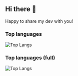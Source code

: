## Hi there 👋
Happy to share my dev with you!

### Top languages
![Top Langs](https://github-readme-stats.vercel.app/api/top-langs/?username=Aestial&layout=compact)

### Top languages (full)
![Top Langs](https://github-readme-stats.vercel.app/api/top-langs/?username=Aestial&langs_count=12)

<!--
**Aestial/Aestial** is a ✨ _special_ ✨ repository because its `README.md` (this file) appears on your GitHub profile.

Here are some ideas to get you started:

- 🔭 I’m currently working on ...
- 🌱 I’m currently learning ...
- 👯 I’m looking to collaborate on ...
- 🤔 I’m looking for help with ...
- 💬 Ask me about ...
- 📫 How to reach me: ...
- 😄 Pronouns: ...
- ⚡ Fun fact: ...
-->
